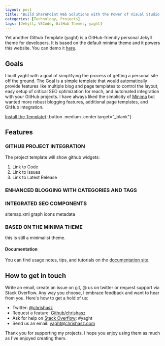 ```yaml
---
layout: post
title: "Build SharePoint Web Solutions with the Power of Visual Studio Code"
categories: [Technology, Projects]
tags: [Jekyll, VSCode, GitHub Themes, yaght]
---
```


Yet another Github Template (yaght) is a GitHub-friendly personal Jekyll theme for developers. It is based on the default minima theme and it powers this website. You can demo it [here](https://www.chrishasz.com/yaght-demo/).

## Goals

I built yaght with a goal of simplifying the process of getting a personal site off the ground. The Goal is a simple template that would automatically provide features like multiple blog and page templates to control the layout, easy setup of critical SEO optimization for reach, and automated integration with your GitHub projects. I have always liked the simplicity of [Minima](https://github.com/jekyll/minima) but wanted more robust blogging features, additional page templates, and GitHub integration.

[Install the Template](https://www.chrishasz.com/yaght/general/getting-started-with-yaght){:.button .medium .center target="_blank"}

## Features

### GITHUB PROJECT INTEGRATION

The project template will show github widgets:
 1. Link to Code
 2. Link to Issues
 3. Link to Latest Release

### ENHANCED BLOGGING WITH CATEGORIES AND TAGS



### INTEGRATED SEO COMPONENTS

sitemap.xml
graph icons
metadata

### BASED ON THE MINIMA THEME

this is still a minimalist theme.

#### Documentation

You can find usage notes, tips, and tutorials on the [documentation site](https://www.chrishasz.com/yaght).

## How to get in touch

Write an email, create an issue on git, @ us on twitter or request support via Stack Overflow. Any way you choose, I embrace feedback and want to hear from you. Here's how to get a hold of us:

* Twitter: [@chrishasz](https://twitter.com/chrishasz)
* Request a feature: [Github/chrishasz](https://github.com/chrishasz/yaght/issues)
* Ask for help on [Stack Overflow](https://stackoverflow.com/): #yaght
* Send us an email: [yaght@chrishasz.com](mailto:yaght@chrishasz.com)

Thank you for supporting my projects, I hope you enjoy using them as much as I've enjoyed creating them.
